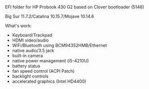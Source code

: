 EFI folder for HP Probook 430 G2 based on Clover bootloader (5146)

Big Sur 11.7.2/Catalina 10.15.7/Mojave 10.14.6

What's work:
- Keyboard/Trackpad
- HDMI video/audio
- WiFi/Bluetooth using BCM94352HMB/Ethernet
- native audio/3.5 jack
- built-in camera
- native power management (i5-4210U)
- battery status
- fan speed control (ACPI Patch)
- backlight controls
- accelerated graphics (Intel HD4400)
